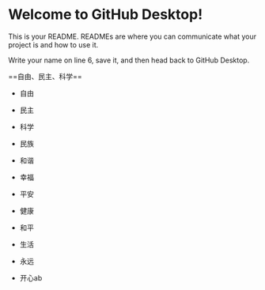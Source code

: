 # Welcome to GitHub Desktop!

This is your README. READMEs are where you can communicate what your project is and how to use it.

Write your name on line 6, save it, and then head back to GitHub Desktop.

==自由、民主、科学==

+ 自由 

+ 民主

+ 科学

+ 民族

+ 和谐

+ 幸福

+ 平安

+ 健康

+ 和平

+ 生活

+ 永远

+ 开心ab

  

